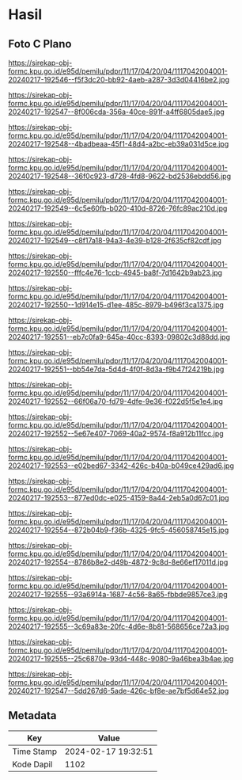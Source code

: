 # Hasil

## Foto C Plano

https://sirekap-obj-formc.kpu.go.id/e95d/pemilu/pdpr/11/17/04/20/04/1117042004001-20240217-192546--f5f3dc20-bb92-4aeb-a287-3d3d04416be2.jpg

https://sirekap-obj-formc.kpu.go.id/e95d/pemilu/pdpr/11/17/04/20/04/1117042004001-20240217-192547--8f006cda-356a-40ce-891f-a4ff6805dae5.jpg

https://sirekap-obj-formc.kpu.go.id/e95d/pemilu/pdpr/11/17/04/20/04/1117042004001-20240217-192548--4badbeaa-45f1-48d4-a2bc-eb39a031d5ce.jpg

https://sirekap-obj-formc.kpu.go.id/e95d/pemilu/pdpr/11/17/04/20/04/1117042004001-20240217-192548--36f0c923-d728-4fd8-9622-bd2536ebdd56.jpg

https://sirekap-obj-formc.kpu.go.id/e95d/pemilu/pdpr/11/17/04/20/04/1117042004001-20240217-192549--6c5e60fb-b020-410d-8726-76fc89ac210d.jpg

https://sirekap-obj-formc.kpu.go.id/e95d/pemilu/pdpr/11/17/04/20/04/1117042004001-20240217-192549--c8f17a18-94a3-4e39-b128-2f635cf82cdf.jpg

https://sirekap-obj-formc.kpu.go.id/e95d/pemilu/pdpr/11/17/04/20/04/1117042004001-20240217-192550--fffc4e76-1ccb-4945-ba8f-7d1642b9ab23.jpg

https://sirekap-obj-formc.kpu.go.id/e95d/pemilu/pdpr/11/17/04/20/04/1117042004001-20240217-192550--1d914e15-d1ee-485c-8979-b496f3ca1375.jpg

https://sirekap-obj-formc.kpu.go.id/e95d/pemilu/pdpr/11/17/04/20/04/1117042004001-20240217-192551--eb7c0fa9-645a-40cc-8393-09802c3d88dd.jpg

https://sirekap-obj-formc.kpu.go.id/e95d/pemilu/pdpr/11/17/04/20/04/1117042004001-20240217-192551--bb54e7da-5d4d-4f0f-8d3a-f9b47f24219b.jpg

https://sirekap-obj-formc.kpu.go.id/e95d/pemilu/pdpr/11/17/04/20/04/1117042004001-20240217-192552--66f06a70-fd79-4dfe-9e36-f022d5f5e1e4.jpg

https://sirekap-obj-formc.kpu.go.id/e95d/pemilu/pdpr/11/17/04/20/04/1117042004001-20240217-192552--5e67e407-7069-40a2-9574-f8a912b11fcc.jpg

https://sirekap-obj-formc.kpu.go.id/e95d/pemilu/pdpr/11/17/04/20/04/1117042004001-20240217-192553--e02bed67-3342-426c-b40a-b049ce429ad6.jpg

https://sirekap-obj-formc.kpu.go.id/e95d/pemilu/pdpr/11/17/04/20/04/1117042004001-20240217-192553--877ed0dc-e025-4159-8a44-2eb5a0d67c01.jpg

https://sirekap-obj-formc.kpu.go.id/e95d/pemilu/pdpr/11/17/04/20/04/1117042004001-20240217-192554--872b04b9-f36b-4325-9fc5-456058745e15.jpg

https://sirekap-obj-formc.kpu.go.id/e95d/pemilu/pdpr/11/17/04/20/04/1117042004001-20240217-192554--8786b8e2-d49b-4872-9c8d-8e66ef17011d.jpg

https://sirekap-obj-formc.kpu.go.id/e95d/pemilu/pdpr/11/17/04/20/04/1117042004001-20240217-192555--93a6914a-1687-4c56-8a65-fbbde9857ce3.jpg

https://sirekap-obj-formc.kpu.go.id/e95d/pemilu/pdpr/11/17/04/20/04/1117042004001-20240217-192555--3c69a83e-20fc-4d6e-8b81-568656ce72a3.jpg

https://sirekap-obj-formc.kpu.go.id/e95d/pemilu/pdpr/11/17/04/20/04/1117042004001-20240217-192555--25c6870e-93d4-448c-9080-9a46bea3b4ae.jpg

https://sirekap-obj-formc.kpu.go.id/e95d/pemilu/pdpr/11/17/04/20/04/1117042004001-20240217-192547--5dd267d6-5ade-426c-bf8e-ae7bf5d64e52.jpg


## Metadata

| Key        | Value               |
| ---------- | ------------------- |
| Time Stamp | 2024-02-17 19:32:51 |
| Kode Dapil | 1102                |



